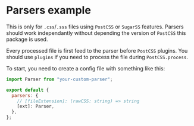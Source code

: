 # Parsers example

This is only for `.css`/`.sss` files using `PostCSS` or `SugarSS` features. Parsers should work independantly without depending the version of `PostCSS` this package is used.

Every processed file is first feed to the parser before `PostCSS` plugins. You should use `plugins` if you need to process the file during `PostCSS.process`.

To start, you need to create a config file with something like this:

```javascript
import Parser from "your-custom-parser";

export default {
  parsers: {
    // [fileExtension]: (rawCSS: string) => string
    [ext]: Parser,
  },
};
```
